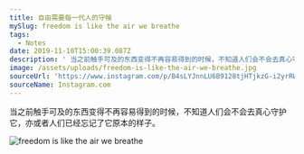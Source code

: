 ```yaml
---
title: 自由需要每一代人的守候
mySlug: freedom is like the air we breathe
tags:
  - Notes
date: 2019-11-10T15:00:39.087Z
description: ' 当之前触手可及的东西变得不再容易得到的时候，不知道人们会不会去真心守护它，亦或者人们已经忘记了它原本的样子。'
image: /assets/uploads/freedom-is-like-the-air-we-breathe.jpg
sourceUrl: 'https://www.instagram.com/p/B4sLYJnnLU6B9128tjHTjkzG-i2yrRW_LVKN3o0/'
sourceName: Instagram.com
---
```

 当之前触手可及的东西变得不再容易得到的时候，不知道人们会不会去真心守护它，亦或者人们已经忘记了它原本的样子。

![freedom is like the air we breathe](/assets/uploads/freedom-is-like-the-air-we-breathe.jpg "Freedom is like the air we breathe - 拍摄于上海")
